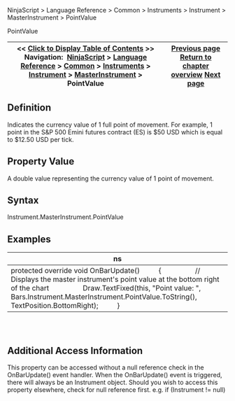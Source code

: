 ﻿
NinjaScript > Language Reference > Common > Instruments > Instrument > MasterInstrument > PointValue

PointValue

| << [Click to Display Table of Contents](pointvalue.md) >> **Navigation:**     [NinjaScript](ninjascript-1.md) > [Language Reference](language_reference_wip-1.md) > [Common](common-1.md) > [Instruments](instruments_ninjascript-1.md) > [Instrument](instrument-1.md) > [MasterInstrument](masterinstrument-1.md) > PointValue | [Previous page](getnextexpiry-1.md) [Return to chapter overview](masterinstrument-1.md) [Next page](rollovercollection-1.md) |
| --- | --- |
## Definition
Indicates the currency value of 1 full point of movement. For example, 1 point in the S&P 500 Emini futures contract (ES) is $50 USD which is equal to $12.50 USD per tick.
## 
## Property Value
A double value representing the currency value of 1 point of movement.
 
## Syntax
Instrument.MasterInstrument.PointValue
 
## Examples

| ns |
| --- |
| protected override void OnBarUpdate()          {                  // Displays the master instrument's point value at the bottom right of the chart                  Draw.TextFixed(this, "Point value: ", Bars.Instrument.MasterInstrument.PointValue.ToString(), TextPosition.BottomRight);          } |
## 
 
## Additional Access Information
This property can be accessed without a null reference check in the OnBarUpdate() event handler. When the OnBarUpdate() event is triggered, there will always be an Instrument object. Should you wish to access this property elsewhere, check for null reference first. e.g. if (Instrument != null)
